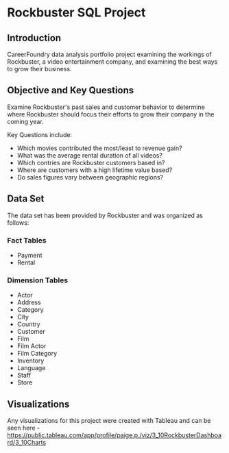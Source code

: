 # **Rockbuster SQL Project**

## Introduction

CareerFoundry data analysis portfolio project examining the workings of Rockbuster, a video entertainment company, and examining the best ways to grow their business.

## Objective and Key Questions

Examine Rockbuster's past sales and customer behavior to determine where Rockbuster should focus their efforts to grow their company in the coming year.

Key Questions include:

- Which movies contributed the most/least to revenue gain?
- What was the average rental duration of all videos?
- Which contries are Rockbuster customers based in?
- Where are customers with a high lifetime value based?
- Do sales figures vary between geographic regions?

## Data Set

The data set has been provided by Rockbuster and was organized as follows:

### Fact Tables
- Payment
- Rental

### Dimension Tables
- Actor
- Address
- Category
- City
- Country
- Customer
- Film
- Film Actor
- Film Category
- Inventory
- Language
- Staff
- Store

## Visualizations

Any visualizations for this project were created with Tableau and can be seen here - https://public.tableau.com/app/profile/paige.p./viz/3_10RockbusterDashboard/3_10Charts


